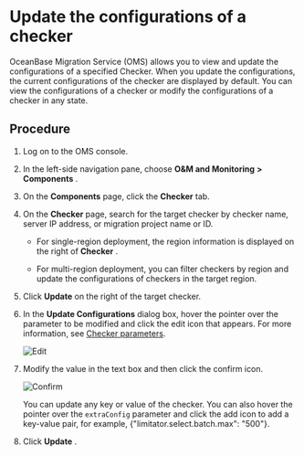 Update the configurations of a checker 
===========================================================

OceanBase Migration Service (OMS) allows you to view and update the configurations of a specified Checker. When you update the configurations, the current configurations of the checker are displayed by default. You can view the configurations of a checker or modify the configurations of a checker in any state. 

Procedure 
------------------------------

1. Log on to the OMS console.

   

2. In the left-side navigation pane, choose **O\&M and Monitoring** **\>** **Components** .

   

3. On the **Components** page, click the **Checker** tab.

   

4. On the **Checker** page, search for the target checker by checker name, server IP address, or migration project name or ID. 

   * For single-region deployment, the region information is displayed on the right of **Checker** .

     
   
   * For multi-region deployment, you can filter checkers by region and update the configurations of checkers in the target region.

     
   

   

5. Click **Update** on the right of the target checker.

   

6. In the **Update Configurations** dialog box, hover the pointer over the parameter to be modified and click the edit icon that appears. For more information, see [Checker parameters](/en-US/6.o-m-manual/6.description-of-component-parameters/4.checker-parameters.md). 

   ![Edit](https://help-static-aliyun-doc.aliyuncs.com/assets/img/en-US/6088218461/p313465.png)
   

7. Modify the value in the text box and then click the confirm icon. 

   ![Confirm](https://help-static-aliyun-doc.aliyuncs.com/assets/img/en-US/6088218461/p313471.png)

   You can update any key or value of the checker. You can also hover the pointer over the `extraConfig` parameter and click the add icon to add a key-value pair, for example, {"limitator.select.batch.max": "500"}.
   

8. Click **Update** .

   



